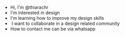 - Hi, I'm @thiarachr
- I'm interested in design
- I'm learning how to improve my design skills
- ️ I want to collaborate in a design related community
- How to contact me can be via whatsapp

<!---
thiarachr/thiarachr is a ✨ special ✨ repository because its `README.md` (this file) appears on your GitHub profile.
You can click the Preview link to take a look at your changes.
--->
